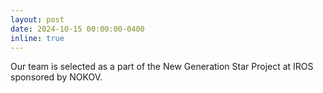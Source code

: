 ```yaml
---
layout: post
date: 2024-10-15 00:00:00-0400
inline: true
---
```


Our team is selected as a part of the New Generation Star Project at IROS sponsored by NOKOV.